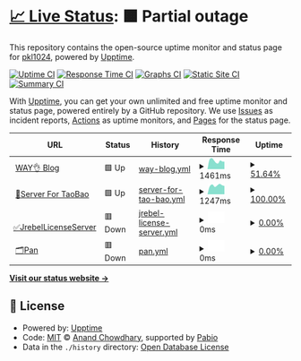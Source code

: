 # [📈 Live Status](https://demo.upptime.js.org): <!--live status--> **🟧 Partial outage**

This repository contains the open-source uptime monitor and status page for [pkl1024](https://demo.upptime.js.org), powered by [Upptime](https://github.com/upptime/upptime).

[![Uptime CI](https://github.com/pkl1024/status/workflows/Uptime%20CI/badge.svg)](https://github.com/pkl1024/status/actions?query=workflow%3A%22Uptime+CI%22)
[![Response Time CI](https://github.com/pkl1024/status/workflows/Response%20Time%20CI/badge.svg)](https://github.com/pkl1024/status/actions?query=workflow%3A%22Response+Time+CI%22)
[![Graphs CI](https://github.com/pkl1024/status/workflows/Graphs%20CI/badge.svg)](https://github.com/pkl1024/status/actions?query=workflow%3A%22Graphs+CI%22)
[![Static Site CI](https://github.com/pkl1024/status/workflows/Static%20Site%20CI/badge.svg)](https://github.com/pkl1024/status/actions?query=workflow%3A%22Static+Site+CI%22)
[![Summary CI](https://github.com/pkl1024/status/workflows/Summary%20CI/badge.svg)](https://github.com/pkl1024/status/actions?query=workflow%3A%22Summary+CI%22)

With [Upptime](https://upptime.js.org), you can get your own unlimited and free uptime monitor and status page, powered entirely by a GitHub repository. We use [Issues](https://github.com/pkl1024/status/issues) as incident reports, [Actions](https://github.com/pkl1024/status/actions) as uptime monitors, and [Pages](https://demo.upptime.js.org) for the status page.

<!--start: status pages-->
<!-- This summary is generated by Upptime (https://github.com/upptime/upptime) -->
<!-- Do not edit this manually, your changes will be overwritten -->
<!-- prettier-ignore -->
| URL | Status | History | Response Time | Uptime |
| --- | ------ | ------- | ------------- | ------ |
| <img alt="" src="https://icons.duckduckgo.com/ip3/wayok.cn.ico" height="13"> [WAY👌 Blog](https://wayok.cn) | 🟩 Up | [way-blog.yml](https://github.com/pkl1024/status/commits/HEAD/history/way-blog.yml) | <details><summary><img alt="Response time graph" src="./graphs/way-blog/response-time-week.png" height="20"> 1461ms</summary><br><a href="https://demo.upptime.js.org/history/way-blog"><img alt="Response time 2338" src="https://img.shields.io/endpoint?url=https%3A%2F%2Fraw.githubusercontent.com%2Fpkl1024%2Fstatus%2FHEAD%2Fapi%2Fway-blog%2Fresponse-time.json"></a><br><a href="https://demo.upptime.js.org/history/way-blog"><img alt="24-hour response time 1529" src="https://img.shields.io/endpoint?url=https%3A%2F%2Fraw.githubusercontent.com%2Fpkl1024%2Fstatus%2FHEAD%2Fapi%2Fway-blog%2Fresponse-time-day.json"></a><br><a href="https://demo.upptime.js.org/history/way-blog"><img alt="7-day response time 1461" src="https://img.shields.io/endpoint?url=https%3A%2F%2Fraw.githubusercontent.com%2Fpkl1024%2Fstatus%2FHEAD%2Fapi%2Fway-blog%2Fresponse-time-week.json"></a><br><a href="https://demo.upptime.js.org/history/way-blog"><img alt="30-day response time 1576" src="https://img.shields.io/endpoint?url=https%3A%2F%2Fraw.githubusercontent.com%2Fpkl1024%2Fstatus%2FHEAD%2Fapi%2Fway-blog%2Fresponse-time-month.json"></a><br><a href="https://demo.upptime.js.org/history/way-blog"><img alt="1-year response time 2325" src="https://img.shields.io/endpoint?url=https%3A%2F%2Fraw.githubusercontent.com%2Fpkl1024%2Fstatus%2FHEAD%2Fapi%2Fway-blog%2Fresponse-time-year.json"></a></details> | <details><summary><a href="https://demo.upptime.js.org/history/way-blog">51.64%</a></summary><a href="https://demo.upptime.js.org/history/way-blog"><img alt="All-time uptime 91.59%" src="https://img.shields.io/endpoint?url=https%3A%2F%2Fraw.githubusercontent.com%2Fpkl1024%2Fstatus%2FHEAD%2Fapi%2Fway-blog%2Fuptime.json"></a><br><a href="https://demo.upptime.js.org/history/way-blog"><img alt="24-hour uptime 0.01%" src="https://img.shields.io/endpoint?url=https%3A%2F%2Fraw.githubusercontent.com%2Fpkl1024%2Fstatus%2FHEAD%2Fapi%2Fway-blog%2Fuptime-day.json"></a><br><a href="https://demo.upptime.js.org/history/way-blog"><img alt="7-day uptime 51.64%" src="https://img.shields.io/endpoint?url=https%3A%2F%2Fraw.githubusercontent.com%2Fpkl1024%2Fstatus%2FHEAD%2Fapi%2Fway-blog%2Fuptime-week.json"></a><br><a href="https://demo.upptime.js.org/history/way-blog"><img alt="30-day uptime 88.60%" src="https://img.shields.io/endpoint?url=https%3A%2F%2Fraw.githubusercontent.com%2Fpkl1024%2Fstatus%2FHEAD%2Fapi%2Fway-blog%2Fuptime-month.json"></a><br><a href="https://demo.upptime.js.org/history/way-blog"><img alt="1-year uptime 91.23%" src="https://img.shields.io/endpoint?url=https%3A%2F%2Fraw.githubusercontent.com%2Fpkl1024%2Fstatus%2FHEAD%2Fapi%2Fway-blog%2Fuptime-year.json"></a></details>
| <img alt="" src="https://icons.duckduckgo.com/ip3/server.wayok.cn.ico" height="13"> [🛒Server For TaoBao](https://server.wayok.cn) | 🟩 Up | [server-for-tao-bao.yml](https://github.com/pkl1024/status/commits/HEAD/history/server-for-tao-bao.yml) | <details><summary><img alt="Response time graph" src="./graphs/server-for-tao-bao/response-time-week.png" height="20"> 1247ms</summary><br><a href="https://demo.upptime.js.org/history/server-for-tao-bao"><img alt="Response time 1388" src="https://img.shields.io/endpoint?url=https%3A%2F%2Fraw.githubusercontent.com%2Fpkl1024%2Fstatus%2FHEAD%2Fapi%2Fserver-for-tao-bao%2Fresponse-time.json"></a><br><a href="https://demo.upptime.js.org/history/server-for-tao-bao"><img alt="24-hour response time 1179" src="https://img.shields.io/endpoint?url=https%3A%2F%2Fraw.githubusercontent.com%2Fpkl1024%2Fstatus%2FHEAD%2Fapi%2Fserver-for-tao-bao%2Fresponse-time-day.json"></a><br><a href="https://demo.upptime.js.org/history/server-for-tao-bao"><img alt="7-day response time 1247" src="https://img.shields.io/endpoint?url=https%3A%2F%2Fraw.githubusercontent.com%2Fpkl1024%2Fstatus%2FHEAD%2Fapi%2Fserver-for-tao-bao%2Fresponse-time-week.json"></a><br><a href="https://demo.upptime.js.org/history/server-for-tao-bao"><img alt="30-day response time 1182" src="https://img.shields.io/endpoint?url=https%3A%2F%2Fraw.githubusercontent.com%2Fpkl1024%2Fstatus%2FHEAD%2Fapi%2Fserver-for-tao-bao%2Fresponse-time-month.json"></a><br><a href="https://demo.upptime.js.org/history/server-for-tao-bao"><img alt="1-year response time 1395" src="https://img.shields.io/endpoint?url=https%3A%2F%2Fraw.githubusercontent.com%2Fpkl1024%2Fstatus%2FHEAD%2Fapi%2Fserver-for-tao-bao%2Fresponse-time-year.json"></a></details> | <details><summary><a href="https://demo.upptime.js.org/history/server-for-tao-bao">100.00%</a></summary><a href="https://demo.upptime.js.org/history/server-for-tao-bao"><img alt="All-time uptime 96.64%" src="https://img.shields.io/endpoint?url=https%3A%2F%2Fraw.githubusercontent.com%2Fpkl1024%2Fstatus%2FHEAD%2Fapi%2Fserver-for-tao-bao%2Fuptime.json"></a><br><a href="https://demo.upptime.js.org/history/server-for-tao-bao"><img alt="24-hour uptime 100.00%" src="https://img.shields.io/endpoint?url=https%3A%2F%2Fraw.githubusercontent.com%2Fpkl1024%2Fstatus%2FHEAD%2Fapi%2Fserver-for-tao-bao%2Fuptime-day.json"></a><br><a href="https://demo.upptime.js.org/history/server-for-tao-bao"><img alt="7-day uptime 100.00%" src="https://img.shields.io/endpoint?url=https%3A%2F%2Fraw.githubusercontent.com%2Fpkl1024%2Fstatus%2FHEAD%2Fapi%2Fserver-for-tao-bao%2Fuptime-week.json"></a><br><a href="https://demo.upptime.js.org/history/server-for-tao-bao"><img alt="30-day uptime 94.77%" src="https://img.shields.io/endpoint?url=https%3A%2F%2Fraw.githubusercontent.com%2Fpkl1024%2Fstatus%2FHEAD%2Fapi%2Fserver-for-tao-bao%2Fuptime-month.json"></a><br><a href="https://demo.upptime.js.org/history/server-for-tao-bao"><img alt="1-year uptime 96.49%" src="https://img.shields.io/endpoint?url=https%3A%2F%2Fraw.githubusercontent.com%2Fpkl1024%2Fstatus%2FHEAD%2Fapi%2Fserver-for-tao-bao%2Fuptime-year.json"></a></details>
| <img alt="" src="https://icons.duckduckgo.com/ip3/jrebel.wayok.cn.ico" height="13"> [✅JrebelLicenseServer](https://jrebel.wayok.cn) | 🟥 Down | [jrebel-license-server.yml](https://github.com/pkl1024/status/commits/HEAD/history/jrebel-license-server.yml) | <details><summary><img alt="Response time graph" src="./graphs/jrebel-license-server/response-time-week.png" height="20"> 0ms</summary><br><a href="https://demo.upptime.js.org/history/jrebel-license-server"><img alt="Response time 1324" src="https://img.shields.io/endpoint?url=https%3A%2F%2Fraw.githubusercontent.com%2Fpkl1024%2Fstatus%2FHEAD%2Fapi%2Fjrebel-license-server%2Fresponse-time.json"></a><br><a href="https://demo.upptime.js.org/history/jrebel-license-server"><img alt="24-hour response time 0" src="https://img.shields.io/endpoint?url=https%3A%2F%2Fraw.githubusercontent.com%2Fpkl1024%2Fstatus%2FHEAD%2Fapi%2Fjrebel-license-server%2Fresponse-time-day.json"></a><br><a href="https://demo.upptime.js.org/history/jrebel-license-server"><img alt="7-day response time 0" src="https://img.shields.io/endpoint?url=https%3A%2F%2Fraw.githubusercontent.com%2Fpkl1024%2Fstatus%2FHEAD%2Fapi%2Fjrebel-license-server%2Fresponse-time-week.json"></a><br><a href="https://demo.upptime.js.org/history/jrebel-license-server"><img alt="30-day response time 939" src="https://img.shields.io/endpoint?url=https%3A%2F%2Fraw.githubusercontent.com%2Fpkl1024%2Fstatus%2FHEAD%2Fapi%2Fjrebel-license-server%2Fresponse-time-month.json"></a><br><a href="https://demo.upptime.js.org/history/jrebel-license-server"><img alt="1-year response time 1321" src="https://img.shields.io/endpoint?url=https%3A%2F%2Fraw.githubusercontent.com%2Fpkl1024%2Fstatus%2FHEAD%2Fapi%2Fjrebel-license-server%2Fresponse-time-year.json"></a></details> | <details><summary><a href="https://demo.upptime.js.org/history/jrebel-license-server">0.00%</a></summary><a href="https://demo.upptime.js.org/history/jrebel-license-server"><img alt="All-time uptime 83.77%" src="https://img.shields.io/endpoint?url=https%3A%2F%2Fraw.githubusercontent.com%2Fpkl1024%2Fstatus%2FHEAD%2Fapi%2Fjrebel-license-server%2Fuptime.json"></a><br><a href="https://demo.upptime.js.org/history/jrebel-license-server"><img alt="24-hour uptime 0.00%" src="https://img.shields.io/endpoint?url=https%3A%2F%2Fraw.githubusercontent.com%2Fpkl1024%2Fstatus%2FHEAD%2Fapi%2Fjrebel-license-server%2Fuptime-day.json"></a><br><a href="https://demo.upptime.js.org/history/jrebel-license-server"><img alt="7-day uptime 0.00%" src="https://img.shields.io/endpoint?url=https%3A%2F%2Fraw.githubusercontent.com%2Fpkl1024%2Fstatus%2FHEAD%2Fapi%2Fjrebel-license-server%2Fuptime-week.json"></a><br><a href="https://demo.upptime.js.org/history/jrebel-license-server"><img alt="30-day uptime 4.54%" src="https://img.shields.io/endpoint?url=https%3A%2F%2Fraw.githubusercontent.com%2Fpkl1024%2Fstatus%2FHEAD%2Fapi%2Fjrebel-license-server%2Fuptime-month.json"></a><br><a href="https://demo.upptime.js.org/history/jrebel-license-server"><img alt="1-year uptime 83.07%" src="https://img.shields.io/endpoint?url=https%3A%2F%2Fraw.githubusercontent.com%2Fpkl1024%2Fstatus%2FHEAD%2Fapi%2Fjrebel-license-server%2Fuptime-year.json"></a></details>
| <img alt="" src="https://icons.duckduckgo.com/ip3/pan.wayok.cn.ico" height="13"> [🗂Pan](https://pan.wayok.cn) | 🟥 Down | [pan.yml](https://github.com/pkl1024/status/commits/HEAD/history/pan.yml) | <details><summary><img alt="Response time graph" src="./graphs/pan/response-time-week.png" height="20"> 0ms</summary><br><a href="https://demo.upptime.js.org/history/pan"><img alt="Response time 1143" src="https://img.shields.io/endpoint?url=https%3A%2F%2Fraw.githubusercontent.com%2Fpkl1024%2Fstatus%2FHEAD%2Fapi%2Fpan%2Fresponse-time.json"></a><br><a href="https://demo.upptime.js.org/history/pan"><img alt="24-hour response time 0" src="https://img.shields.io/endpoint?url=https%3A%2F%2Fraw.githubusercontent.com%2Fpkl1024%2Fstatus%2FHEAD%2Fapi%2Fpan%2Fresponse-time-day.json"></a><br><a href="https://demo.upptime.js.org/history/pan"><img alt="7-day response time 0" src="https://img.shields.io/endpoint?url=https%3A%2F%2Fraw.githubusercontent.com%2Fpkl1024%2Fstatus%2FHEAD%2Fapi%2Fpan%2Fresponse-time-week.json"></a><br><a href="https://demo.upptime.js.org/history/pan"><img alt="30-day response time 1213" src="https://img.shields.io/endpoint?url=https%3A%2F%2Fraw.githubusercontent.com%2Fpkl1024%2Fstatus%2FHEAD%2Fapi%2Fpan%2Fresponse-time-month.json"></a><br><a href="https://demo.upptime.js.org/history/pan"><img alt="1-year response time 1140" src="https://img.shields.io/endpoint?url=https%3A%2F%2Fraw.githubusercontent.com%2Fpkl1024%2Fstatus%2FHEAD%2Fapi%2Fpan%2Fresponse-time-year.json"></a></details> | <details><summary><a href="https://demo.upptime.js.org/history/pan">0.00%</a></summary><a href="https://demo.upptime.js.org/history/pan"><img alt="All-time uptime 16.31%" src="https://img.shields.io/endpoint?url=https%3A%2F%2Fraw.githubusercontent.com%2Fpkl1024%2Fstatus%2FHEAD%2Fapi%2Fpan%2Fuptime.json"></a><br><a href="https://demo.upptime.js.org/history/pan"><img alt="24-hour uptime 0.00%" src="https://img.shields.io/endpoint?url=https%3A%2F%2Fraw.githubusercontent.com%2Fpkl1024%2Fstatus%2FHEAD%2Fapi%2Fpan%2Fuptime-day.json"></a><br><a href="https://demo.upptime.js.org/history/pan"><img alt="7-day uptime 0.00%" src="https://img.shields.io/endpoint?url=https%3A%2F%2Fraw.githubusercontent.com%2Fpkl1024%2Fstatus%2FHEAD%2Fapi%2Fpan%2Fuptime-week.json"></a><br><a href="https://demo.upptime.js.org/history/pan"><img alt="30-day uptime 0.00%" src="https://img.shields.io/endpoint?url=https%3A%2F%2Fraw.githubusercontent.com%2Fpkl1024%2Fstatus%2FHEAD%2Fapi%2Fpan%2Fuptime-month.json"></a><br><a href="https://demo.upptime.js.org/history/pan"><img alt="1-year uptime 12.76%" src="https://img.shields.io/endpoint?url=https%3A%2F%2Fraw.githubusercontent.com%2Fpkl1024%2Fstatus%2FHEAD%2Fapi%2Fpan%2Fuptime-year.json"></a></details>

<!--end: status pages-->

[**Visit our status website →**](https://demo.upptime.js.org)

## 📄 License

- Powered by: [Upptime](https://github.com/upptime/upptime)
- Code: [MIT](./LICENSE) © [Anand Chowdhary](https://anandchowdhary.com), supported by [Pabio](https://pabio.com)
- Data in the `./history` directory: [Open Database License](https://opendatacommons.org/licenses/odbl/1-0/)
